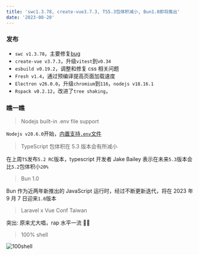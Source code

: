 ```yaml
---
title: 'swc1.3.78, create-vue3.7.3, TS5.3包体积减小, Bun1.0即将推出'
date: '2023-08-20'
---
```


### 发布

- `swc v1.3.78`，主要修复[bug](https://github.com/swc-project/swc/milestone/435?closed=1)
- `create-vue v3.7.3`，升级`vitest`到`v0.34`
- `esbuild v0.19.2`，调整和修复 css 相关问题
- `Fresh v1.4`，通过预编译提高页面加载速度
- `Electron v26.0.0`，升级`chromium`到`116`，`nodejs v18.16.1`
- `Rspack v0.2.12`，改进了`tree shaking`，

### 瞧一瞧

> Nodejs built-in .env file support

`Nodejs v20.6.0`开始，[内置支持`.env`文件](https://github.com/nodejs/node/pull/49185)

> TypeScript 包体积在 5.3 版本会有所减小

在上周`TS`发布`5.2 RC`版本，typescript 开发者 Jake Bailey 表示在未来`5.3`版本会比`5.2`包体积小`20%`

> Bun 1.0

Bun 作为近两年新推出的 JavaScript 运行时，经过不断更新迭代，将在 2023 年 9 月 7 日迎来`1.0`版本

> Laravel x Vue Conf Taiwan

突出: 原来尤大唱，rap 水平一流 🤣👏

> 100% shell

![100shell](https://mmbiz.qpic.cn/sz_mmbiz_jpg/qqzmMm3X68Piccbhu1r10RD33gbRQWSNibRKrhw8kHxlesoaEhiatXz1fbyDenbo2LdBO1BkBB8xXiaFLeSL4nh9Gw/640?wx_fmt=jpeg&wxfrom=5&wx_lazy=1&wx_co=1)
